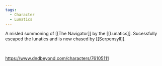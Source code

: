 ```yaml
---
tags:
  - Character
  - Lunatics
---
```


A misled summoning of [[The Navigator]] by the [[Lunatics]].
Sucessfully escaped the lunatics and is now chased by [[Serpensyll]].

 

<https://www.dndbeyond.com/characters/76105111>
